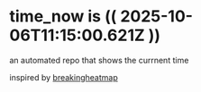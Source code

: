 # time_now is (( 2025-10-06T11:15:00.621Z ))

an automated repo that shows the currnent time

inspired by [breakingheatmap](https://github.com/breakingheatmap/breakingheatmap)